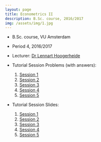 ```yaml
---
layout: page
title: Econometrics II
description: B.Sc. course, 2016/2017
img: /assets/img/1.jpg
---
```


* B.Sc. course, VU Amsterdam
* Period 4, 2016/2017
* Lecturer: [Dr Lennart Hoogerheide](https://research.vu.nl/en/persons/lennart-hoogerheide)
* Tutorial Session Problems (with answers):
	1. <a class="page-link" href="{{ '/teaching/eco2/Tutorial_Problems1 - Answers.pdf' | prepend: site.baseurl | prepend: site.url }}">Session 1</a>	
	2. <a class="page-link" href="{{ '/teaching/eco2/Tutorial_Problems2 - Answers.pdf' | prepend: site.baseurl | prepend: site.url }}">Session 2</a>	
	3. <a class="page-link" href="{{ '/teaching/eco2/Tutorial_Problems3 - Answers.pdf' | prepend: site.baseurl | prepend: site.url }}">Session 3</a>		
	4. <a class="page-link" href="{{ '/teaching/eco2/Tutorial_Problems4 - Answers.pdf' | prepend: site.baseurl | prepend: site.url }}">Session 4</a>		
	5. <a class="page-link" href="{{ '/teaching/eco2/Tutorial_Problems5 - Answers.pdf' | prepend: site.baseurl | prepend: site.url }}">Session 5</a>	
	
* Tutorial Session Slides:
	1. <a class="page-link" href="{{ '/teaching/eco2/Tutorial_Slides1.pdf' | prepend: site.baseurl | prepend: site.url }}">Session 1</a>
	2. <a class="page-link" href="{{ '/teaching/eco2/Tutorial_Slides2.pdf' | prepend: site.baseurl | prepend: site.url }}">Session 2</a>
	3. <a class="page-link" href="{{ '/teaching/eco2/Tutorial_Slides3.pdf' | prepend: site.baseurl | prepend: site.url }}">Session 3</a>
	4. <a class="page-link" href="{{ '/teaching/eco2/Tutorial_Slides4.pdf' | prepend: site.baseurl | prepend: site.url }}">Session 4</a>
	5. <a class="page-link" href="{{ '/teaching/eco2/Tutorial_Slides5.pdf' | prepend: site.baseurl | prepend: site.url }}">Session 5</a>	
